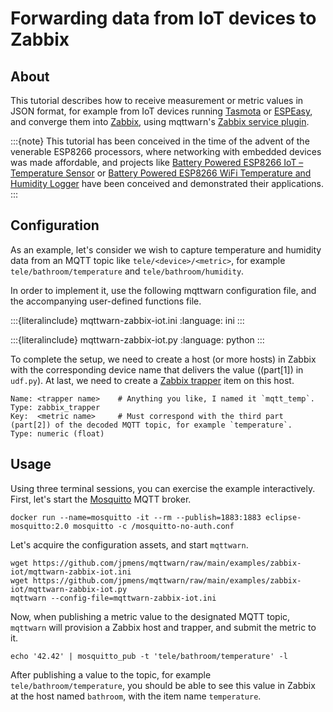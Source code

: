 # Forwarding data from IoT devices to Zabbix


## About
 
This tutorial describes how to receive measurement or metric values in JSON format,
for example from IoT devices running [Tasmota] or [ESPEasy], and converge them into
[Zabbix], using mqttwarn's [Zabbix service plugin].

:::{note}
This tutorial has been conceived in the time of the advent of the venerable ESP8266 processors,
where networking with embedded devices was made affordable, and projects like
[Battery Powered ESP8266 IoT – Temperature Sensor] or [Battery Powered ESP8266 WiFi Temperature
and Humidity Logger] have been conceived and demonstrated their applications.
:::


## Configuration

As an example, let's consider we wish to capture temperature and humidity data from an
MQTT topic like `tele/<device>/<metric>`, for example `tele/bathroom/temperature` and
`tele/bathroom/humidity`.

In order to implement it, use the following mqttwarn configuration file, and the
accompanying user-defined functions file.

:::{literalinclude} mqttwarn-zabbix-iot.ini
:language: ini
:::

:::{literalinclude} mqttwarn-zabbix-iot.py
:language: python
:::

To complete the setup, we need to create a host (or more hosts) in Zabbix with the corresponding device
name that delivers the value ((part[1]) in `udf.py`). At last, we need to create a [Zabbix trapper] item
on this host.
```
Name: <trapper name>    # Anything you like, I named it `mqtt_temp`. 
Type: zabbix_trapper
Key:  <metric name>     # Must correspond with the third part (part[2]) of the decoded MQTT topic, for example `temperature`.
Type: numeric (float)
```


## Usage

Using three terminal sessions, you can exercise the example interactively. First, let's start
the [Mosquitto] MQTT broker.
```shell
docker run --name=mosquitto -it --rm --publish=1883:1883 eclipse-mosquitto:2.0 mosquitto -c /mosquitto-no-auth.conf
```

Let's acquire the configuration assets, and start `mqttwarn`.
```shell
wget https://github.com/jpmens/mqttwarn/raw/main/examples/zabbix-iot/mqttwarn-zabbix-iot.ini
wget https://github.com/jpmens/mqttwarn/raw/main/examples/zabbix-iot/mqttwarn-zabbix-iot.py
mqttwarn --config-file=mqttwarn-zabbix-iot.ini
```

Now, when publishing a metric value to the designated MQTT topic, `mqttwarn` will provision a Zabbix
host and trapper, and submit the metric to it. 
```shell
echo '42.42' | mosquitto_pub -t 'tele/bathroom/temperature' -l
```

After publishing a value to the topic, for example `tele/bathroom/temperature`, you should be able to
see this value in Zabbix at the host named `bathroom`, with the item name `temperature`.


[Battery Powered ESP8266 IoT – Temperature Sensor]: https://homecircuits.eu/blog/battery-powered-esp8266-iot-logger/
[Battery Powered ESP8266 WiFi Temperature and Humidity Logger]: https://github.com/tzapu/DeepSleepDHT22
[ESP8266]: https://en.wikipedia.org/wiki/ESP8266
[ESPEasy]: https://github.com/letscontrolit/ESPEasy
[Mosquitto]: https://mosquitto.org
[Tasmota]: https://github.com/arendst/Tasmota
[Zabbix]: https://www.zabbix.com/
[Zabbix service plugin]: https://mqttwarn.readthedocs.io/en/latest/notifier-catalog.html#zabbix
[Zabbix trapper]: https://www.zabbix.com/documentation/current/en/manual/config/items/itemtypes/trapper
